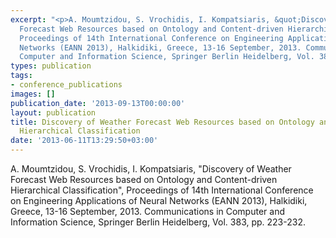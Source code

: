 ```yaml
---
excerpt: "<p>A. Moumtzidou, S. Vrochidis, I. Kompatsiaris, &quot;Discovery of Weather
  Forecast Web Resources based on Ontology and Content-driven Hierarchical Classification&quot;,
  Proceedings of 14th International Conference on Engineering Applications of Neural
  Networks (EANN 2013), Halkidiki, Greece, 13-16 September, 2013. Communications in
  Computer and Information Science, Springer Berlin Heidelberg, Vol. 383, pp. 223-232.</p>"
types: publication
tags:
- conference_publications
images: []
publication_date: '2013-09-13T00:00:00'
layout: publication
title: Discovery of Weather Forecast Web Resources based on Ontology and Content-driven
  Hierarchical Classification
date: '2013-06-11T13:29:50+03:00'
---
```

<p>A. Moumtzidou, S. Vrochidis, I. Kompatsiaris, &quot;Discovery of Weather Forecast Web Resources based on Ontology and Content-driven Hierarchical Classification&quot;, Proceedings of 14th International Conference on Engineering Applications of Neural Networks (EANN 2013), Halkidiki, Greece, 13-16 September, 2013. Communications in Computer and Information Science, Springer Berlin Heidelberg, Vol. 383, pp. 223-232.</p>
